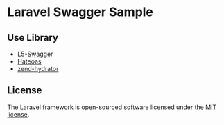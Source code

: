 # Laravel Swagger Sample

## Use Library

- [L5-Swagger](https://github.com/DarkaOnLine/L5-Swagger)
- [Hateoas](https://github.com/willdurand/Hateoas)
- [zend-hydrator](https://github.com/zendframework/zend-hydrator)

## License

The Laravel framework is open-sourced software licensed under the [MIT license](http://opensource.org/licenses/MIT).
